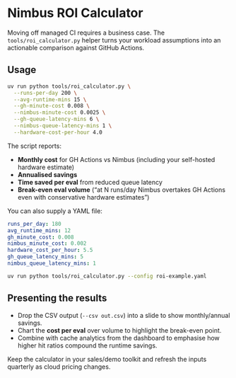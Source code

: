 # Nimbus ROI Calculator

Moving off managed CI requires a business case. The `tools/roi_calculator.py` helper turns your workload assumptions into an actionable comparison against GitHub Actions.

## Usage

```bash
uv run python tools/roi_calculator.py \
  --runs-per-day 200 \
  --avg-runtime-mins 15 \
  --gh-minute-cost 0.008 \
  --nimbus-minute-cost 0.0025 \
  --gh-queue-latency-mins 6 \
  --nimbus-queue-latency-mins 1 \
  --hardware-cost-per-hour 4.0
```

The script reports:

- **Monthly cost** for GH Actions vs Nimbus (including your self-hosted hardware estimate)
- **Annualised savings**
- **Time saved per eval** from reduced queue latency
- **Break-even eval volume** (“at N runs/day Nimbus overtakes GH Actions even with conservative hardware estimates”)

You can also supply a YAML file:

```yaml
runs_per_day: 180
avg_runtime_mins: 12
gh_minute_cost: 0.008
nimbus_minute_cost: 0.002
hardware_cost_per_hour: 5.5
gh_queue_latency_mins: 5
nimbus_queue_latency_mins: 1
```

```bash
uv run python tools/roi_calculator.py --config roi-example.yaml
```

## Presenting the results

- Drop the CSV output (`--csv out.csv`) into a slide to show monthly/annual savings.
- Chart the **cost per eval** over volume to highlight the break-even point.
- Combine with cache analytics from the dashboard to emphasise how higher hit ratios compound the runtime savings.

Keep the calculator in your sales/demo toolkit and refresh the inputs quarterly as cloud pricing changes.
